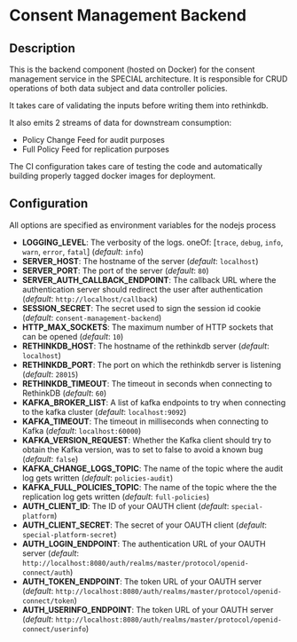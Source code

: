# Consent Management Backend

## Description
This is the backend component (hosted on Docker) for the consent management service in the SPECIAL architecture.
It is responsible for CRUD operations of both data subject and data controller policies.

It takes care of validating the inputs before writing them into rethinkdb.

It also emits 2 streams of data for downstream consumption:
* Policy Change Feed for audit purposes
* Full Policy Feed for replication purposes

The CI configuration takes care of testing the code and automatically building properly tagged docker images for deployment.

## Configuration
All options are specified as environment variables for the nodejs process
* **LOGGING_LEVEL**: The verbosity of the logs. oneOf: [`trace`, `debug`, `info`, `warn`, `error`, `fatal`] (_default_: `info`)
* **SERVER_HOST**: The hostname of the server (_default_: `localhost`)
* **SERVER_PORT**: The port of the server (_default_: `80`)
* **SERVER_AUTH_CALLBACK_ENDPOINT**: The callback URL where the authentication server should redirect the user after authentication (_default_: `http://localhost/callback`)
* **SESSION_SECRET**: The secret used to sign the session id cookie (_default_: `consent-management-backend`)
* **HTTP_MAX_SOCKETS**: The maximum number of HTTP sockets that can be opened (_default_: `10`)
* **RETHINKDB_HOST**: The hostname of the rethinkdb server (_default_: `localhost`)
* **RETHINKDB_PORT**: The port on which the rethinkdb server is listening (_default_: `28015`)
* **RETHINKDB_TIMEOUT**: The timeout in seconds when connecting to RethinkDB (_default_: `60`)
* **KAFKA_BROKER_LIST**: A list of kafka endpoints to try when connecting to the kafka cluster (_default_: `localhost:9092`)
* **KAFKA_TIMEOUT**: The timeout in milliseconds when connecting to Kafka (_default_: `localhost:60000`)
* **KAFKA_VERSION_REQUEST**: Whether the Kafka client should try to obtain the Kafka version, was to set to false to avoid a known bug (_default_: `false`)
* **KAFKA_CHANGE_LOGS_TOPIC**: The name of the topic where the audit log gets written (_default_: `policies-audit`)
* **KAFKA_FULL_POLICIES_TOPIC**: The name of the topic where the the replication log gets written (_default_: `full-policies`)
* **AUTH_CLIENT_ID**: The ID of your OAUTH client (_default_: `special-platform`)
* **AUTH_CLIENT_SECRET**: The secret of your OAUTH client (_default_: `special-platform-secret`)
* **AUTH_LOGIN_ENDPOINT**: The authentication URL of your OAUTH server (_default_: `http://localhost:8080/auth/realms/master/protocol/openid-connect/auth`)
* **AUTH_TOKEN_ENDPOINT**: The token URL of your OAUTH server (_default_: `http://localhost:8080/auth/realms/master/protocol/openid-connect/token`)
* **AUTH_USERINFO_ENDPOINT**: The token URL of your OAUTH server (_default_: `http://localhost:8080/auth/realms/master/protocol/openid-connect/userinfo`)
